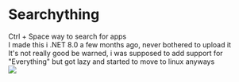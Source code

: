 
# Searchything
Ctrl + Space way to search for apps<br>
I made this i .NET 8.0 a few months ago, never bothered to upload it<br>
It's not really good be warned, i was supposed to add support for "Everything" but got lazy and started to move to linux anyways<br>
![](https://files.catbox.moe/qvwrjj.png)
